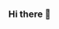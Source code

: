 ### Hi there 👋

<!--
**RezaAmd/RezaAmd** is a ✨ _special_ ✨ repository because its `README.md` (this file) appears on your GitHub profile.

- 🔭 I’m currently working on [Vatandar](https://github.com/RezaAmd/Vatandar-V2)
- 🌱 I’m currently learning ...
- 💬 Ask me about ...
- 📫 How to reach me: @RezaAmd or rezaAhmadiDvlp@gmail.com
-->
